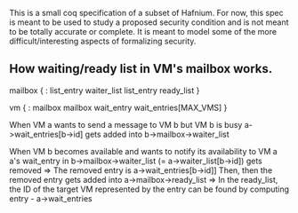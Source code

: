 This is a small coq specification of a subset of Hafnium. For now, this spec is 
meant to be used to study a proposed security condition and is not meant to be 
totally accurate or complete. It is meant to model some of the more 
difficult/interesting aspects of formalizing security.

## How waiting/ready list in VM's mailbox works.

mailbox {
  :
  list_entry waiter_list
  list_entry ready_list
}

vm {
  :
  mailbox mailbox
  wait_entry wait_entries[MAX_VMS]
}

When VM a wants to send a message to VM b but VM b is busy
  a->wait_entries[b->id] gets added into b->mailbox->waiter_list
  
When VM b becomes available and wants to notify its availability to VM a
  a's wait_entry in b->mailbox->waiter_list (= a->waiter_list[b->id]) gets removed
     => The removed entry is a->wait_entries[b->id]]
  Then, then the removed entry gets added into a->mailbox->ready_list
     => In the ready_list, the ID of the target VM represented by the entry can be
        found by computing entry - a->wait_entries

